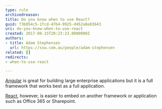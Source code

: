 ```yaml
---
type: rule
archivedreason: 
title: Do you know when to use React?
guid: f3b854c5-1fcd-47b4-9925-d452a8e83643
uri: do-you-know-when-to-use-react
created: 2017-08-15T20:23:23.0000000Z
authors:
- title: Adam Stephensen
  url: https://ssw.com.au/people/adam-stephensen
related: []
redirects:
- when-to-use-react

---
```


[Angular](https&#58;//www.ssw.com.au/ssw/Consulting/Angular.aspx) is great  for building large enterprise applications but it is a full framework that works best as a full application.

[React](https&#58;//www.ssw.com.au/ssw/Consulting/React.aspx), however, is easier to embed on another framework or application such as Office 365 or Sharepoint.


<!--endintro-->
